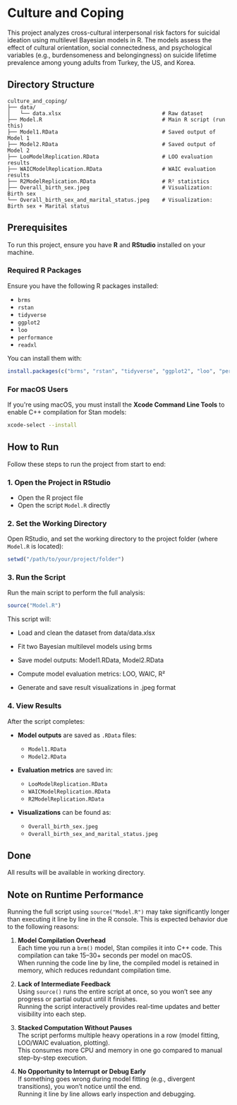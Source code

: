 # Culture and Coping

This project analyzes cross-cultural interpersonal risk factors for suicidal ideation using multilevel Bayesian models in R. The models assess the effect of cultural orientation, social connectedness, and psychological variables (e.g., burdensomeness and belongingness) on suicide lifetime prevalence among young adults from Turkey, the US, and Korea.

## Directory Structure

```
culture_and_coping/
├── data/
│   └── data.xlsx                                # Raw dataset
├── Model.R                                      # Main R script (run this)
├── Model1.RData                                 # Saved output of Model 1
├── Model2.RData                                 # Saved output of Model 2
├── LooModelReplication.RData                    # LOO evaluation results
├── WAICModelReplication.RData                   # WAIC evaluation results
├── R2ModelReplication.RData                     # R² statistics
├── Overall_birth_sex.jpeg                       # Visualization: Birth sex
└── Overall_birth_sex_and_marital_status.jpeg    # Visualization: Birth sex + Marital status
```

## Prerequisites

To run this project, ensure you have **R** and **RStudio** installed on your machine.

### Required R Packages
Ensure you have the following R packages installed:
- `brms`
- `rstan`
- `tidyverse`
- `ggplot2`
- `loo`
- `performance`
- `readxl`

You can install them with:

```r
install.packages(c("brms", "rstan", "tidyverse", "ggplot2", "loo", "performance", "readxl"))
```

### For macOS Users

If you're using macOS, you must install the **Xcode Command Line Tools** to enable C++ compilation for Stan models:

```bash
xcode-select --install
```
## How to Run
Follow these steps to run the project from start to end:

### 1. Open the Project in RStudio
- Open the R project file
- Open the script `Model.R` directly
### 2. Set the Working Directory
Open RStudio, and set the working directory to the project folder (where `Model.R` is located):

```r
setwd("/path/to/your/project/folder")
```
### 3. Run the Script

Run the main script to perform the full analysis:

```r
source("Model.R")
```

This script will:

- Load and clean the dataset from data/data.xlsx

- Fit two Bayesian multilevel models using brms

- Save model outputs: Model1.RData, Model2.RData

- Compute model evaluation metrics: LOO, WAIC, R²

- Generate and save result visualizations in .jpeg format

### 4. View Results
After the script completes:
- **Model outputs** are saved as `.RData` files:
  - `Model1.RData`
  - `Model2.RData`

- **Evaluation metrics** are saved in:
  - `LooModelReplication.RData`
  - `WAICModelReplication.RData`
  - `R2ModelReplication.RData`
 

- **Visualizations** can be found as:
  - `Overall_birth_sex.jpeg`
  - `Overall_birth_sex_and_marital_status.jpeg`

## Done
All results will be available in working directory.

## Note on Runtime Performance

Running the full script using `source("Model.R")` may take significantly longer than executing it line by line in the R console. This is expected behavior due to the following reasons:

1. **Model Compilation Overhead**  
   Each time you run a `brm()` model, Stan compiles it into C++ code. This compilation can take 15–30+ seconds per model on macOS.  
   When running the code line by line, the compiled model is retained in memory, which reduces redundant compilation time.

2. **Lack of Intermediate Feedback**  
   Using `source()` runs the entire script at once, so you won’t see any progress or partial output until it finishes.  
   Running the script interactively provides real-time updates and better visibility into each step.

3. **Stacked Computation Without Pauses**  
   The script performs multiple heavy operations in a row (model fitting, LOO/WAIC evaluation, plotting).  
   This consumes more CPU and memory in one go compared to manual step-by-step execution.

4. **No Opportunity to Interrupt or Debug Early**  
   If something goes wrong during model fitting (e.g., divergent transitions), you won’t notice until the end.  
   Running it line by line allows early inspection and debugging.


